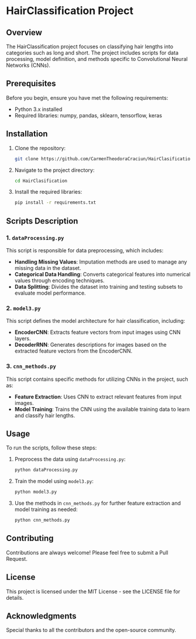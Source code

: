 # HairClassification Project

## Overview
The HairClassification project focuses on classifying hair lengths into categories such as long and short. The project includes scripts for data processing, model definition, and methods specific to Convolutional Neural Networks (CNNs).

## Prerequisites
Before you begin, ensure you have met the following requirements:
- Python 3.x installed
- Required libraries: numpy, pandas, sklearn, tensorflow, keras

## Installation
1. Clone the repository:
   ```bash
   git clone https://github.com/CarmenTheodoraCraciun/HairClasification.git
   ```
2. Navigate to the project directory:
   ```bash
   cd HairClasification
   ```
3. Install the required libraries:
   ```bash
   pip install -r requirements.txt
   ```

## Scripts Description

### 1. `dataProcessing.py`
This script is responsible for data preprocessing, which includes:
- **Handling Missing Values**: Imputation methods are used to manage any missing data in the dataset.
- **Categorical Data Handling**: Converts categorical features into numerical values through encoding techniques.
- **Data Splitting**: Divides the dataset into training and testing subsets to evaluate model performance.

### 2. `model3.py`
This script defines the model architecture for hair classification, including:
- **EncoderCNN**: Extracts feature vectors from input images using CNN layers.
- **DecoderRNN**: Generates descriptions for images based on the extracted feature vectors from the EncoderCNN.

### 3. `cnn_methods.py`
This script contains specific methods for utilizing CNNs in the project, such as:
- **Feature Extraction**: Uses CNN to extract relevant features from input images.
- **Model Training**: Trains the CNN using the available training data to learn and classify hair lengths.

## Usage
To run the scripts, follow these steps:
1. Preprocess the data using `dataProcessing.py`:
   ```bash
   python dataProcessing.py
   ```
2. Train the model using `model3.py`:
   ```bash
   python model3.py
   ```
3. Use the methods in `cnn_methods.py` for further feature extraction and model training as needed:
   ```bash
   python cnn_methods.py
   ```

## Contributing
Contributions are always welcome! Please feel free to submit a Pull Request.

## License
This project is licensed under the MIT License - see the LICENSE file for details.

## Acknowledgments
Special thanks to all the contributors and the open-source community.
